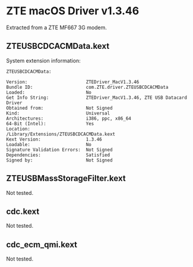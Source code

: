 # ZTE macOS Driver v1.3.46

Extracted from a ZTE MF667 3G modem.

## ZTEUSBCDCACMData.kext

System extension information:

    ZTEUSBCDCACMData:

    Version:                      ZTEDriver_MacV1.3.46
    Bundle ID:                    com.ZTE.driver.ZTEUSBCDCACMData
    Loaded:                       No
    Get Info String:              ZTEDriver_MacV1.3.46, ZTE USB Datacard Driver
    Obtained from:                Not Signed
    Kind:                         Universal
    Architectures:                i386, ppc, x86_64
    64-Bit (Intel):               Yes
    Location:                     /Library/Extensions/ZTEUSBCDCACMData.kext
    Kext Version:                 1.3.46
    Loadable:                     No
    Signature Validation Errors:  Not Signed
    Dependencies:                 Satisfied
    Signed by:                    Not Signed

## ZTEUSBMassStorageFilter.kext

Not tested.

## cdc.kext

Not tested.

## cdc_ecm_qmi.kext

Not tested.
